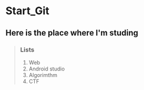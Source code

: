 # Start_Git

## Here is the place where I'm studing

> ### Lists
>
> 1. Web
> 2. Android studio
> 3. Algorimthm
> 4. CTF

